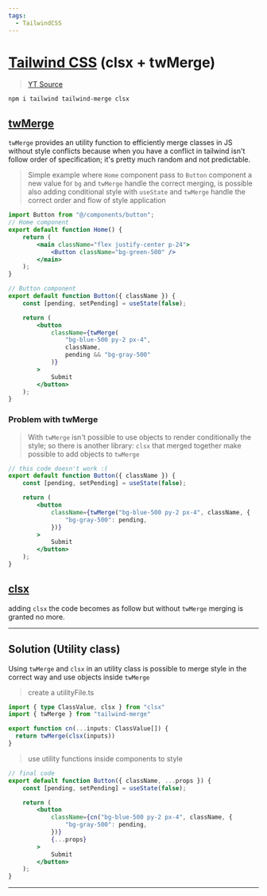 ```yaml
---
tags:
  - TailwindCSS
---
```


# [Tailwind CSS](https://tailwindcss.com/) (clsx + twMerge)

> [YT Source](https://www.youtube.com/watch?v=re2JFITR7TI)

```
npm i tailwind tailwind-merge clsx
```

## [twMerge](https://www.npmjs.com/package/tailwind-merge)

`twMerge` provides an utility function to efficiently merge classes in JS without style conflicts because when you have a conflict in tailwind isn't follow order of specification; it's pretty much random and not predictable.

> Simple example where `Home` component pass to `Button` component a new value for `bg` and `twMerge` handle the correct merging, is possible also adding conditional style with `useState` and `twMerge` handle the correct order and flow of style application

```jsx
import Button from "@/components/button";
// Home component
export default function Home() {
	return (
		<main className="flex justify-center p-24">
			<Button className="bg-green-500" />
		</main>
	);
}
```

```jsx
// Button component
export default function Button({ className }) {
	const [pending, setPending] = useState(false);

	return (
		<button
			className={twMerge(
				"bg-blue-500 py-2 px-4",
				className,
				pending && "bg-gray-500"
			)}
		>
			Submit
		</button>
	);
}
```

### Problem with twMerge

> With `twMerge` isn't possible to use objects to render conditionally the style; so there is another library: `clsx` that merged together make possible to add objects to `twMerge`

```jsx
// this code doesn't work :(
export default function Button({ className }) {
	const [pending, setPending] = useState(false);

	return (
		<button
			className={twMerge("bg-blue-500 py-2 px-4", className, {
				"bg-gray-500": pending,
			})}
		>
			Submit    
		</button>
	);
}
```

## [clsx](https://www.npmjs.com/package/clsx)

adding `clsx` the code becomes as follow but without `twMerge` merging is granted no more.

---

## Solution (Utility class)

Using `twMerge` and `clsx` in an utility class is possible to merge style in the correct way and use objects inside `twMerge`

> create a utilityFile.ts

```ts
import { type ClassValue, clsx } from "clsx"
import { twMerge } from "tailwind-merge"

export function cn(...inputs: ClassValue[]) {
  return twMerge(clsx(inputs))
}
```

> use utility functions inside components to style

```jsx
// final code
export default function Button({ className, ...props }) {
	const [pending, setPending] = useState(false);

	return (
		<button
			className={cn("bg-blue-500 py-2 px-4", className, {
				"bg-gray-500": pending,
			})}
			{...props}
		>
			Submit    
		</button>
	);
}
```

---
